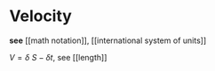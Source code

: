 # Velocity

**see** [[math notation]], [[international system of units]]

$V = \delta\ S - \delta t$, see [[length]]
